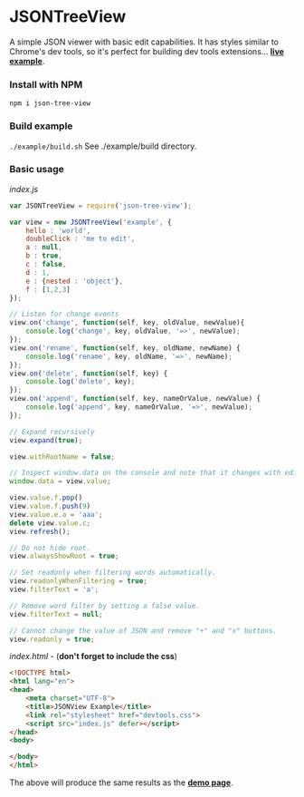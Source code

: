 # JSONTreeView

A simple JSON viewer with basic edit capabilities. It has styles similar to Chrome's dev tools, so it's perfect for building dev tools extensions... **[live example](https://richard-livingston.github.io/json-view/)**.

### Install with NPM
`npm i json-tree-view`

### Build example
`./example/build.sh`
See ./example/build directory.

### Basic usage

*index.js*
```js
var JSONTreeView = require('json-tree-view');

var view = new JSONTreeView('example', {
    hello : 'world',
    doubleClick : 'me to edit',
    a : null,
    b : true,
    c : false,
    d : 1,
    e : {nested : 'object'},
    f : [1,2,3]
});

// Listen for change events
view.on('change', function(self, key, oldValue, newValue){
    console.log('change', key, oldValue, '=>', newValue);
});
view.on('rename', function(self, key, oldName, newName) {
    console.log('rename', key, oldName, '=>', newName);
});
view.on('delete', function(self, key) {
    console.log('delete', key);
});
view.on('append', function(self, key, nameOrValue, newValue) {
    console.log('append', key, nameOrValue, '=>', newValue);
});

// Expand recursively
view.expand(true);

view.withRootName = false;

// Inspect window.data on the console and note that it changes with edits.
window.data = view.value;

view.value.f.pop()
view.value.f.push(9)
view.value.e.a = 'aaa';
delete view.value.c;
view.refresh();

// Do not hide root.
view.alwaysShowRoot = true;

// Set readonly when filtering words automatically.
view.readonlyWhenFiltering = true;
view.filterText = 'a';

// Remove word filter by setting a false value.
view.filterText = null;

// Cannot change the value of JSON and remove "+" and "x" buttons.
view.readonly = true;

```

*index.html* - (**don't forget to include the css**)

```html
<!DOCTYPE html>
<html lang="en">
<head>
    <meta charset="UTF-8">
    <title>JSONView Example</title>
    <link rel="stylesheet" href="devtools.css">
    <script src="index.js" defer></script>
</head>
<body>

</body>
</html>
```

The above will produce the same results as the **[demo page](https://richard-livingston.github.io/json-view/)**.
